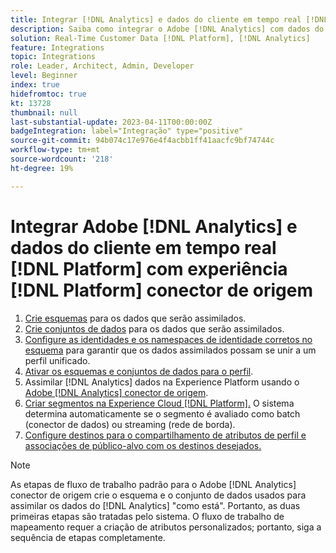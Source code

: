 ```yaml
---
title: Integrar [!DNL Analytics] e dados do cliente em tempo real [!DNL Platform] com experiência [!DNL Platform] tutorial do conector de origem
description: Saiba como integrar o Adobe [!DNL Analytics] com dados do cliente em tempo real [!DNL Platform] usar a experiência [!DNL Platform] conector de origem.
solution: Real-Time Customer Data [!DNL Platform], [!DNL Analytics]
feature: Integrations
topic: Integrations
role: Leader, Architect, Admin, Developer
level: Beginner
index: true
hidefromtoc: true
kt: 13728
thumbnail: null
last-substantial-update: 2023-04-11T00:00:00Z
badgeIntegration: label="Integração" type="positive"
source-git-commit: 94b074c17e976e4f4acbb1ff41aacfc9bf74744c
workflow-type: tm+mt
source-wordcount: '218'
ht-degree: 19%

---
```



# Integrar Adobe [!DNL Analytics] e dados do cliente em tempo real [!DNL Platform] com experiência [!DNL Platform] conector de origem

<ol>
    <li><a href="https://experienceleague.adobe.com/?lang=pt-BR#dashboard/learning" _target="_blank" rel="noopener noreferrer">Crie esquemas</a> para os dados que serão assimilados.</li>
    <li><a href="https://experienceleague.adobe.com/docs/platform-learn/tutorials/data-ingestion/create-datasets-and-ingest-data.html?lang=pt-BR" _target="_blank" rel="noopener noreferrer">Crie conjuntos de dados</a> para os dados que serão assimilados.</a></li>
    <li><a href="https://experienceleague.adobe.com/docs/platform-learn/tutorials/identities/label-ingest-and-verify-identity-data.html?lang=en" _target="_blank" rel="noopener noreferrer">Configure as identidades e os namespaces de identidade corretos no esquema</a> para garantir que os dados assimilados possam se unir a um perfil unificado.</li> 
    <li><a href="https://experienceleague.adobe.com/docs/platform-learn/tutorials/profiles/bring-data-into-the-real-time-customer-profile.html?lang=pt-BR" _target="_blank" rel="noopener noreferrer">Ativar os esquemas e conjuntos de dados para o perfil</a>.</li>
    <li>Assimilar [!DNL Analytics] dados na Experience Platform usando o <a href="https://experienceleague.adobe.com/docs/platform-learn/tutorials/sources/ingest-data-from-adobe-analytics.html?lang=pt-BR" _target="_blank" rel="noopener noreferrer">Adobe [!DNL Analytics] conector de origem</a>.</li>
    <li><a href="https://experienceleague.adobe.com/docs/platform-learn/tutorials/audiences/create-audiences.html" _target="_blank" rel="noopener noreferrer">Criar segmentos na Experience Cloud [!DNL Platform].</a> O sistema determina automaticamente se o segmento é avaliado como batch (conector de dados) ou streaming (rede de borda).</li>
    <li><a href="https://experienceleague.adobe.com/docs/platform-learn/tutorials/destinations/create-destinations-and-activate-data.html" _target="_blank" rel="noopener noreferrer">Configure destinos para o compartilhamento de atributos de perfil e associações de público-alvo com os destinos desejados.</a></li>   
</ol>

>[!NOTE]
>
>As etapas de fluxo de trabalho padrão para o Adobe [!DNL Analytics] conector de origem crie o esquema e o conjunto de dados usados para assimilar os dados do [!DNL Analytics] &quot;como está&quot;. Portanto, as duas primeiras etapas são tratadas pelo sistema. O fluxo de trabalho de mapeamento requer a criação de atributos personalizados; portanto, siga a sequência de etapas completamente.
